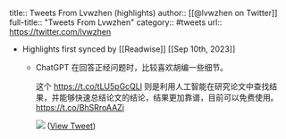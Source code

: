 title:: Tweets From Lvwzhen (highlights)
author:: [[@lvwzhen on Twitter]]
full-title:: "Tweets From Lvwzhen"
category:: #tweets
url:: https://twitter.com/lvwzhen

- Highlights first synced by [[Readwise]] [[Sep 10th, 2023]]
	- ChatGPT 在回答正经问题时，比较喜欢胡编一些细节。
	  
	  这个 https://t.co/tLU5pGcQLl 则是利用人工智能在研究论文中查找结果，并能够快速总结论文的结论，结果更加靠谱，目前可以免费使用。 https://t.co/BhSRroAAZi
	  
	  ![](https://pbs.twimg.com/media/FtGR7vKacAAWIi3.jpg) ([View Tweet](https://twitter.com/lvwzhen/status/1644255993315065858))